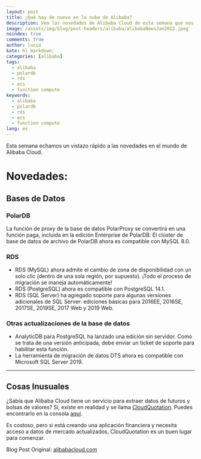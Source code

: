 ```yaml
---
layout: post
title: ¿Qué hay de nuevo en la nube de Alibaba?
description: Vea las novedades de Alibaba Cloud de esta semana que nos trae el equipo de Alibaba Cloud Academy. ¡Uno de los nuevos servicios podría sorprenderte!
image: /assets/img/blog/post-headers/alibaba/alibabaNewsJan2022.jpeg
noindex: true
comments: true
author: lucio
kate: hl markdown;
categories: [alibaba]
tags:
  - alibaba
  - polardb
  - rds
  - ecs
  - function compute
keywords:
  - alibaba
  - polardb
  - rds
  - ecs
  - function compute
lang: es
---
```


Esta semana echamos un vistazo rápido a las novedades en el mundo de Alibaba Cloud.

# Novedades: 

## Bases de Datos

### PolarDB

La función de proxy de la base de datos PolarProxy se convertirá en una función paga, incluida en la edición Enterprise de PolarDB. El clúster de base de datos de archivo de PolarDB ahora es compatible con MySQL 8.0.

### RDS

- RDS (MySQL) ahora admite el cambio de zona de disponibilidad con un solo clic (dentro de una sola región, por supuesto). ¡Todo el proceso de migración se maneja automáticamente! 
- RDS (PostgreSQL) ahora es compatible con PostgreSQL 14.1.
- RDS (SQL Server) ha agregado soporte para algunas versiones adicionales de SQL Server: ediciones básicas para 2016EE, 2016SE, 2017SE, 2019SE, 2017 Web y 2019 Web.

### Otras actualizaciones de la base de datos

- AnalyticDB para PostgreSQL ha lanzado una edición sin servidor. Como se trata de una versión anticipada, debe enviar un ticket de soporte para habilitar esta función.
- La herramienta de migración de datos DTS ahora es compatible con Microsoft SQL Server 2019.



-----------------------------------------

## Cosas Inusuales

¿Sabía que Alibaba Cloud tiene un servicio para extraer datos de futuros y bolsas de valores? Si, existe en realidad y se llama [CloudQuotation](https://www.alibabacloud.com/help/en/doc-detail/147299.html?spm=a2c65.11461447.0.0.c51077dccYyf5F). Puedes encontrarlo en la consola [aquí](https://assetservice.console.aliyun.com/commodity?spm=a2c65.11461447.0.0.c51077dccYyf5F).

Es costoso, pero si está creando una aplicación financiera y necesita acceso a datos de mercado actualizados, CloudQuotation es un buen lugar para comenzar.

Blog Post Original: [alibabacloud.com](https://www.alibabacloud.com/blog/598490)


